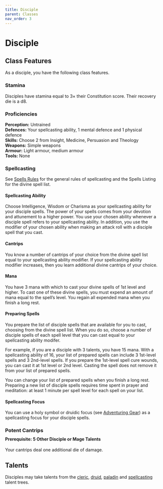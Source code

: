 ```yaml
---
title: Disciple
parent: Classes
nav_order: 3
---
```


# Disciple

## Class Features
As a disciple, you have the following class features.

### Stamina
Disciples have stamina equal to 3× their Constitution score. Their recovery die is a d8.

### Proficiencies
**Perception:** Untrained<br>
**Defences:** Your spellcasting ability, 1 mental defence and 1 physical defence<br>
**Skills:** Choose 2 from Insight, Medicine, Persuasion and Theology<br>
**Weapons:** Simple weapons<br>
**Armour:** Light armour, medium armour<br>
**Tools:** None

### Spellcasting
See [Spells Rules](https://stormchaserroleplaying.com/stormchaserRPG/Spellcasting/) for the general rules of spellcasting and the Spells Listing for the divine spell list.

#### Spellcasting Ability
Choose Intelligence, Wisdom or Charisma as your spellcasting ability for your disciple spells. The power of your spells comes from your devotion and attunement to a higher power. You use your chosen ability whenever a disciple spell refers to your spellcasting ability. In addition, you use the modifier of your chosen ability when making an attack roll with a disciple spell that you cast.

#### Cantrips
You know a number of cantrips of your choice from the divine spell list equal to your spellcasting ability modifier. If your spellcasting ability modifier increases, then you learn additional divine cantrips of your choice.

#### Mana
You have 3 mana with which to cast your divine spells of 1st level and higher. To cast one of these divine spells, you must expend an amount of mana equal to the spell’s level. You regain all expended mana when you finish a long rest.

#### Preparing Spells
You prepare the list of disciple spells that are available for you to cast, choosing from the divine spell list. When you do so, choose a number of disciple spells of each spell level that you can cast equal to your spellcasting ability modifer.

For example, if you are a disciple with 3 talents, you have 15 mana. With a spellcasting ability of 16, your list of prepared spells can include 3 1st-level spells and 3 2nd-level spells. If you prepare the 1st-level spell cure wounds, you can cast it at 1st level or 2nd level. Casting the spell does not remove it from your list of prepared spells.

You can change your list of prepared spells when you finish a long rest. Preparing a new list of disciple spells requires time spent in prayer and meditation: at least 1 minute per spell level for each spell on your list.

#### Spellcasting Focus
You can use a holy symbol or druidic focus (see [Adventuring Gear](https://stormchaserroleplaying.com/stormchaserRPG/Equipment/AdventuringGear/)) as a spellcasting focus for your disciple spells.

### Potent Cantrips

<div style="margin-top:-10px;"></div>

#### **Prerequisite:** 5 Other Disciple or Mage Talents
Your cantrips deal one additional die of damage.

## Talents
Disciples may take talents from the [cleric](https://stormchaserroleplaying.com/stormchaserRPG/Talents/Cleric/), [druid](https://stormchaserroleplaying.com/stormchaserRPG/Talents/Druid/), [paladin](https://stormchaserroleplaying.com/stormchaserRPG/Talents/Paladin/) and [spellcasting](https://stormchaserroleplaying.com/stormchaserRPG/Talents/Spellcasting/) talent trees.
